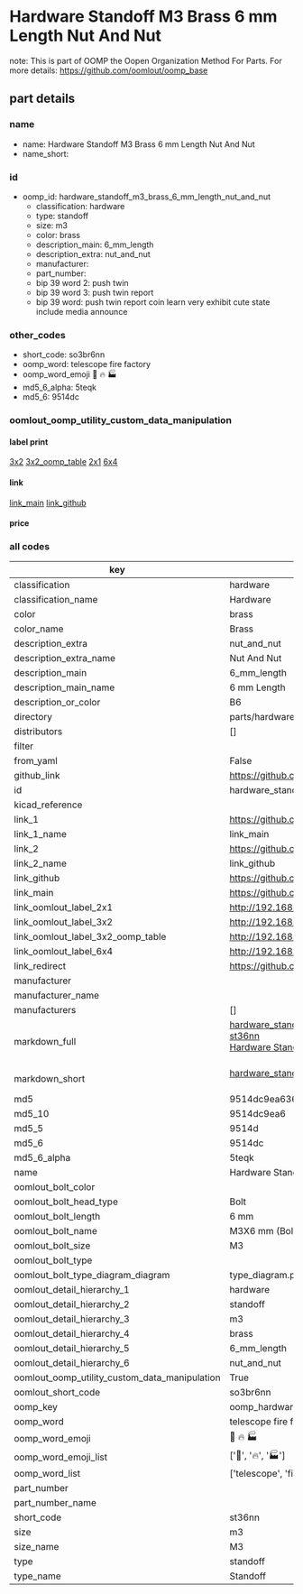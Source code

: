 # Hardware Standoff M3 Brass 6 mm Length Nut And Nut  

note: This is part of OOMP the Oopen Organization Method For Parts. For more details: https://github.com/oomlout/oomp_base

##  part details
  







### name
* name: Hardware Standoff M3 Brass 6 mm Length Nut And Nut
* name_short: 
### id
* oomp_id: hardware_standoff_m3_brass_6_mm_length_nut_and_nut
  * classification: hardware
  * type: standoff
  * size: m3
  * color: brass
  * description_main: 6_mm_length
  * description_extra: nut_and_nut
  * manufacturer: 
  * part_number: 
  * bip 39 word 2: push twin
  * bip 39 word 3: push twin report
  * bip 39 word: push twin report coin learn very exhibit cute state include media announce

### other_codes
* short_code: so3br6nn
* oomp_word: telescope fire factory
* oomp_word_emoji :telescope: :fire: :factory:
* md5_6_alpha: 5teqk
* md5_6: 9514dc






### oomlout_oomp_utility_custom_data_manipulation
#### label print
[3x2](http://192.168.1.245:1112/?label=oomp%205teqk)
[3x2_oomp_table](http://192.168.1.108:1112/?label=oomp%205teqk)
[2x1](http://192.168.1.242:1112/?label=oomp%205teqk)
[6x4](http://192.168.1.55:1112/?label=oomp%205teqk)    

#### link

[link_main](https://github.com/oomlout/oomlout_oomp_version_1_messy/tree/main/parts/hardware_standoff_m3_brass_6_mm_length_nut_and_nut) [link_github](https://github.com/oomlout/oomlout_oomp_version_1_messy/tree/main/parts/hardware_standoff_m3_brass_6_mm_length_nut_and_nut)                             

#### price







### all codes 
| key | value |  
| --- | --- |  
| classification | hardware |  
| classification_name | Hardware |  
| color | brass |  
| color_name | Brass |  
| description_extra | nut_and_nut |  
| description_extra_name | Nut And Nut |  
| description_main | 6_mm_length |  
| description_main_name | 6 mm Length |  
| description_or_color | B6 |  
| directory | parts/hardware_standoff_m3_brass_6_mm_length_nut_and_nut |  
| distributors | [] |  
| filter |  |  
| from_yaml | False |  
| github_link | https://github.com/oomlout/oomlout_oomp_part_src/tree/main/parts/hardware_standoff_m3_brass_6_mm_length_nut_and_nut |  
| id | hardware_standoff_m3_brass_6_mm_length_nut_and_nut |  
| kicad_reference |  |  
| link_1 | https://github.com/oomlout/oomlout_oomp_version_1_messy/tree/main/parts/hardware_standoff_m3_brass_6_mm_length_nut_and_nut |  
| link_1_name | link_main |  
| link_2 | https://github.com/oomlout/oomlout_oomp_version_1_messy/tree/main/parts/hardware_standoff_m3_brass_6_mm_length_nut_and_nut |  
| link_2_name | link_github |  
| link_github | https://github.com/oomlout/oomlout_oomp_version_1_messy/tree/main/parts/hardware_standoff_m3_brass_6_mm_length_nut_and_nut |  
| link_main | https://github.com/oomlout/oomlout_oomp_version_1_messy/tree/main/parts/hardware_standoff_m3_brass_6_mm_length_nut_and_nut |  
| link_oomlout_label_2x1 | http://192.168.1.242:1112/?label=oomp%205teqk |  
| link_oomlout_label_3x2 | http://192.168.1.245:1112/?label=oomp%205teqk |  
| link_oomlout_label_3x2_oomp_table | http://192.168.1.108:1112/?label=oomp%205teqk |  
| link_oomlout_label_6x4 | http://192.168.1.55:1112/?label=oomp%205teqk |  
| link_redirect | https://github.com/oomlout/oomlout_oomp_version_1_messy/tree/main/parts/hardware_standoff_m3_brass_6_mm_length_nut_and_nut |  
| manufacturer |  |  
| manufacturer_name |  |  
| manufacturers | [] |  
| markdown_full | [hardware_standoff_m3_brass_6_mm_length_nut_and_nut](none)<br>[st36nn](none)<br>[Hardware Standoff M3 Brass 6 Mm Length Nut And Nut](none)<br><br> |  
| markdown_short | [hardware_standoff_m3_brass_6_mm_length_nut_and_nut](none)<br><br> |  
| md5 | 9514dc9ea636a9f3cbbf62d76dfadd75 |  
| md5_10 | 9514dc9ea6 |  
| md5_5 | 9514d |  
| md5_6 | 9514dc |  
| md5_6_alpha | 5teqk |  
| name | Hardware Standoff M3 Brass 6 mm Length Nut And Nut |  
| oomlout_bolt_color |  |  
| oomlout_bolt_head_type | Bolt |  
| oomlout_bolt_length | 6 mm |  
| oomlout_bolt_name |  M3X6 mm  (Bolt) |  
| oomlout_bolt_size | M3 |  
| oomlout_bolt_type |  |  
| oomlout_bolt_type_diagram_diagram | type_diagram.png |  
| oomlout_detail_hierarchy_1 | hardware |  
| oomlout_detail_hierarchy_2 | standoff |  
| oomlout_detail_hierarchy_3 | m3 |  
| oomlout_detail_hierarchy_4 | brass |  
| oomlout_detail_hierarchy_5 | 6_mm_length |  
| oomlout_detail_hierarchy_6 | nut_and_nut |  
| oomlout_oomp_utility_custom_data_manipulation | True |  
| oomlout_short_code | so3br6nn |  
| oomp_key | oomp_hardware_standoff_m3_brass_6_mm_length_nut_and_nut |  
| oomp_word | telescope fire factory |  
| oomp_word_emoji | :telescope: :fire: :factory: |  
| oomp_word_emoji_list | [':telescope:', ':fire:', ':factory:'] |  
| oomp_word_list | ['telescope', 'fire', 'factory'] |  
| part_number |  |  
| part_number_name |  |  
| short_code | st36nn |  
| size | m3 |  
| size_name | M3 |  
| type | standoff |  
| type_name | Standoff |  

